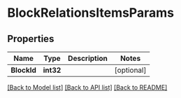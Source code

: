 # BlockRelationsItemsParams

## Properties

Name | Type | Description | Notes
------------ | ------------- | ------------- | -------------
**BlockId** | **int32** |  | [optional] 

[[Back to Model list]](../README.md#documentation-for-models) [[Back to API list]](../README.md#documentation-for-api-endpoints) [[Back to README]](../README.md)


